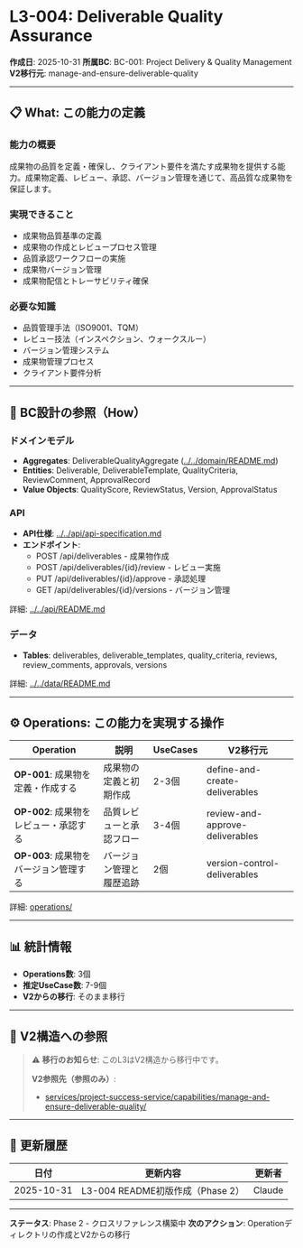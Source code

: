 # L3-004: Deliverable Quality Assurance

**作成日**: 2025-10-31
**所属BC**: BC-001: Project Delivery & Quality Management
**V2移行元**: manage-and-ensure-deliverable-quality

---

## 📋 What: この能力の定義

### 能力の概要
成果物の品質を定義・確保し、クライアント要件を満たす成果物を提供する能力。成果物定義、レビュー、承認、バージョン管理を通じて、高品質な成果物を保証します。

### 実現できること
- 成果物品質基準の定義
- 成果物の作成とレビュープロセス管理
- 品質承認ワークフローの実施
- 成果物バージョン管理
- 成果物配信とトレーサビリティ確保

### 必要な知識
- 品質管理手法（ISO9001、TQM）
- レビュー技法（インスペクション、ウォークスルー）
- バージョン管理システム
- 成果物管理プロセス
- クライアント要件分析

---

## 🔗 BC設計の参照（How）

### ドメインモデル
- **Aggregates**: DeliverableQualityAggregate ([../../domain/README.md](../../domain/README.md#deliverable-quality-aggregate))
- **Entities**: Deliverable, DeliverableTemplate, QualityCriteria, ReviewComment, ApprovalRecord
- **Value Objects**: QualityScore, ReviewStatus, Version, ApprovalStatus

### API
- **API仕様**: [../../api/api-specification.md](../../api/api-specification.md)
- **エンドポイント**:
  - POST /api/deliverables - 成果物作成
  - POST /api/deliverables/{id}/review - レビュー実施
  - PUT /api/deliverables/{id}/approve - 承認処理
  - GET /api/deliverables/{id}/versions - バージョン管理

詳細: [../../api/README.md](../../api/README.md)

### データ
- **Tables**: deliverables, deliverable_templates, quality_criteria, reviews, review_comments, approvals, versions

詳細: [../../data/README.md](../../data/README.md)

---

## ⚙️ Operations: この能力を実現する操作

| Operation | 説明 | UseCases | V2移行元 |
|-----------|------|----------|---------|
| **OP-001**: 成果物を定義・作成する | 成果物の定義と初期作成 | 2-3個 | define-and-create-deliverables |
| **OP-002**: 成果物をレビュー・承認する | 品質レビューと承認フロー | 3-4個 | review-and-approve-deliverables |
| **OP-003**: 成果物をバージョン管理する | バージョン管理と履歴追跡 | 2個 | version-control-deliverables |

詳細: [operations/](operations/)

---

## 📊 統計情報

- **Operations数**: 3個
- **推定UseCase数**: 7-9個
- **V2からの移行**: そのまま移行

---

## 🔗 V2構造への参照

> ⚠️ **移行のお知らせ**: このL3はV2構造から移行中です。
>
> **V2参照先（参照のみ）**:
> - [services/project-success-service/capabilities/manage-and-ensure-deliverable-quality/](../../../../services/project-success-service/capabilities/manage-and-ensure-deliverable-quality/)

---

## 📝 更新履歴

| 日付 | 更新内容 | 更新者 |
|------|---------|--------|
| 2025-10-31 | L3-004 README初版作成（Phase 2） | Claude |

---

**ステータス**: Phase 2 - クロスリファレンス構築中
**次のアクション**: Operationディレクトリの作成とV2からの移行
